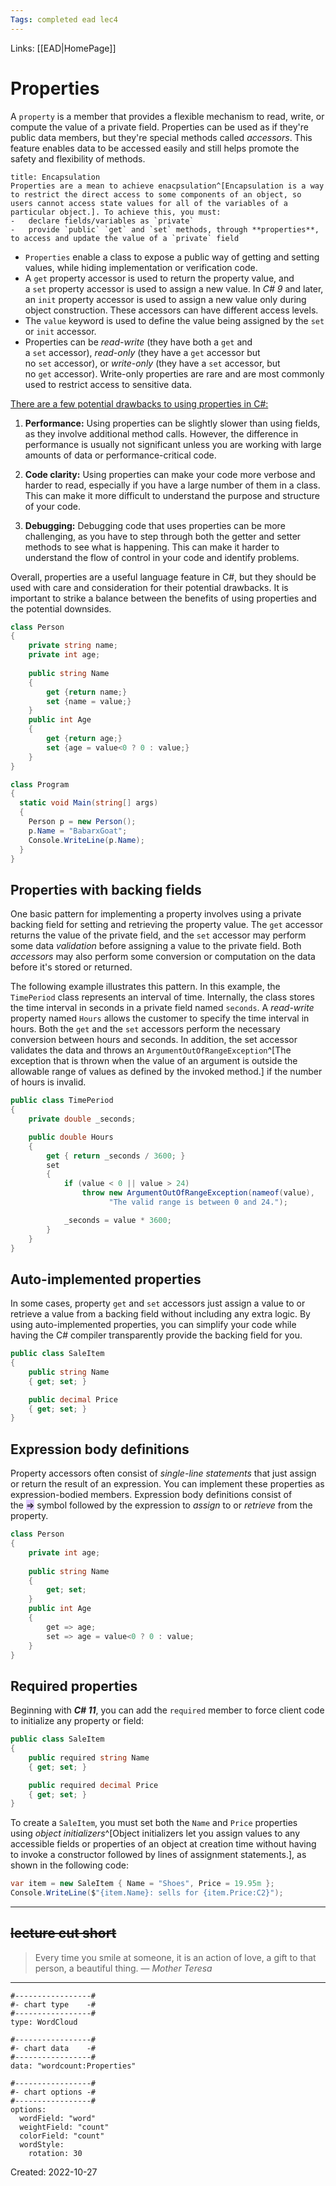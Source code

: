 ```yaml
---
Tags: completed ead lec4
---
```

Links: [[EAD|HomePage]]
# Properties
A `property` is a member that provides a flexible mechanism to read, write, or compute the value of a private field. Properties can be used as if they're public data members, but they're special methods called _accessors_. This feature enables data to be accessed easily and still helps promote the safety and flexibility of methods.
```ad-important
title: Encapsulation
Properties are a mean to achieve enacpsulation^[Encapsulation is a way to restrict the direct access to some components of an object, so users cannot access state values for all of the variables of a particular object.]. To achieve this, you must:
-   declare fields/variables as `private`
-   provide `public` `get` and `set` methods, through **properties**, to access and update the value of a `private` field
```
- `Properties` enable a class to expose a public way of getting and setting values, while hiding implementation or verification code.
- A `get` property accessor is used to return the property value, and a `set` property accessor is used to assign a new value. In *C# 9* and later, an `init` property accessor is used to assign a new value only during object construction. These accessors can have different access levels.
- The `value` keyword is used to define the value being assigned by the `set` or `init` accessor.
- Properties can be _read-write_ (they have both a `get` and a `set` accessor), _read-only_ (they have a `get` accessor but no `set` accessor), or _write-only_ (they have a `set` accessor, but no `get` accessor). Write-only properties are rare and are most commonly used to restrict access to sensitive data.

<u>There are a few potential drawbacks to using properties in C#:</u>

1.  **Performance:** Using properties can be slightly slower than using fields, as they involve additional method calls. However, the difference in performance is usually not significant unless you are working with large amounts of data or performance-critical code.
    
2.  **Code clarity:** Using properties can make your code more verbose and harder to read, especially if you have a large number of them in a class. This can make it more difficult to understand the purpose and structure of your code.
    
3.  **Debugging:** Debugging code that uses properties can be more challenging, as you have to step through both the getter and setter methods to see what is happening. This can make it harder to understand the flow of control in your code and identify problems.
    

Overall, properties are a useful language feature in C#, but they should be used with care and consideration for their potential drawbacks. It is important to strike a balance between the benefits of using properties and the potential downsides.

```cs
class Person
{
	private string name;
	private int age;
	
	public string Name 
	{
		get {return name;}	
		set {name = value;}
	}
	public int Age
	{
		get {return age;}
		set {age = value<0 ? 0 : value;}
	}
}

class Program
{
  static void Main(string[] args)
  {
    Person p = new Person();
    p.Name = "BabarxGoat";
    Console.WriteLine(p.Name);
  }
}

```

## Properties with backing fields
One basic pattern for implementing a property involves using a private backing field for setting and retrieving the property value. The `get` accessor returns the value of the private field, and the `set` accessor may perform some data *validation* before assigning a value to the private field. Both *accessors* may also perform some conversion or computation on the data before it's stored or returned.

The following example illustrates this pattern. In this example, the `TimePeriod` class represents an interval of time. Internally, the class stores the time interval in seconds in a private field named `seconds`. A *read-write* property named `Hours` allows the customer to specify the time interval in hours. Both the `get` and the `set` accessors perform the necessary conversion between hours and seconds. In addition, the set accessor validates the data and throws an `ArgumentOutOfRangeException`^[The exception that is thrown when the value of an argument is outside the allowable range of values as defined by the invoked method.] if the number of hours is invalid.
```cs
public class TimePeriod
{
    private double _seconds;

    public double Hours
    {
        get { return _seconds / 3600; }
        set
        {
            if (value < 0 || value > 24)
                throw new ArgumentOutOfRangeException(nameof(value),
                      "The valid range is between 0 and 24.");

            _seconds = value * 3600;
        }
    }
}
```

## Auto-implemented properties
In some cases, property `get` and `set` accessors just assign a value to or retrieve a value from a backing field without including any extra logic. By using auto-implemented properties, you can simplify your code while having the C# compiler transparently provide the backing field for you.
```cs
public class SaleItem
{
    public string Name
    { get; set; }

    public decimal Price
    { get; set; }
}
```

## Expression body definitions

Property accessors often consist of *single-line statements* that just assign or return the result of an expression. You can implement these properties as expression-bodied members. Expression body definitions consist of the <mark style="background: #D2B3FFA6;">=></mark> symbol followed by the expression to *assign* to or *retrieve* from the property.
```cs
class Person
{
	private int age;
	
	public string Name 
	{
		get; set;
	}
	public int Age
	{
		get => age;
		set => age = value<0 ? 0 : value;
	}
}
```




##   Required properties
Beginning with ***C# 11***, you can add the `required` member to force client code to initialize any property or field:
```cs
public class SaleItem
{
    public required string Name
    { get; set; }

    public required decimal Price
    { get; set; }
}
```
To create a `SaleItem`, you must set both the `Name` and `Price` properties using _object initializers_^[Object initializers let you assign values to any accessible fields or properties of an object at creation time without having to invoke a constructor followed by lines of assignment statements.], as shown in the following code:
```cs
var item = new SaleItem { Name = "Shoes", Price = 19.95m };
Console.WriteLine($"{item.Name}: sells for {item.Price:C2}");
```



---
**~~lecture cut short~~**
---

> Every time you smile at someone, it is an action of love, a gift to that person, a beautiful thing.
> — <cite>Mother Teresa</cite>
---


```chartsview
#-----------------#
#- chart type    -#
#-----------------#
type: WordCloud

#-----------------#
#- chart data    -#
#-----------------#
data: "wordcount:Properties"

#-----------------#
#- chart options -#
#-----------------#
options:
  wordField: "word"
  weightField: "count"
  colorField: "count"
  wordStyle:
    rotation: 30
```

Created: 2022-10-27
